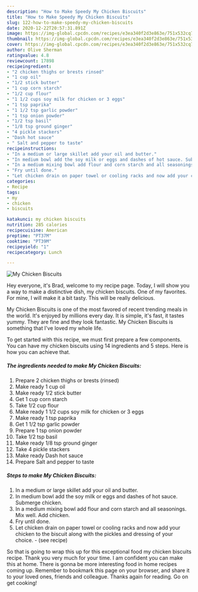 ```yaml
---
description: "How to Make Speedy My Chicken Biscuits"
title: "How to Make Speedy My Chicken Biscuits"
slug: 122-how-to-make-speedy-my-chicken-biscuits
date: 2020-12-22T20:57:31.891Z
image: https://img-global.cpcdn.com/recipes/e3ea340f2d3e863e/751x532cq70/my-chicken-biscuits-recipe-main-photo.jpg
thumbnail: https://img-global.cpcdn.com/recipes/e3ea340f2d3e863e/751x532cq70/my-chicken-biscuits-recipe-main-photo.jpg
cover: https://img-global.cpcdn.com/recipes/e3ea340f2d3e863e/751x532cq70/my-chicken-biscuits-recipe-main-photo.jpg
author: Olive Sherman
ratingvalue: 4.8
reviewcount: 17898
recipeingredient:
- "2 chicken thighs or brests rinsed"
- "1 cup oil"
- "1/2 stick butter"
- "1 cup corn starch"
- "1/2 cup flour"
- "1 1/2 cups soy milk for chicken or 3 eggs"
- "1 tsp paprika"
- "1 1/2 tsp garlic powder"
- "1 tsp onion powder"
- "1/2 tsp basil"
- "1/8 tsp ground ginger"
- "4 pickle stackers"
- "Dash hot sauce"
- " Salt and pepper to taste"
recipeinstructions:
- "In a medium or large skillet add your oil and butter."
- "In medium bowl add the soy milk or eggs and dashes of hot sauce. Submerge chicken."
- "In a medium mixing bowl add flour and corn starch and all seasonings. Mix well. Add chicken."
- "Fry until done."
- "Let chicken drain on paper towel or cooling racks and now add your chicken to the biscuit along with the pickles and dressing of your choice.           (see recipe)"
categories:
- Recipe
tags:
- my
- chicken
- biscuits

katakunci: my chicken biscuits 
nutrition: 285 calories
recipecuisine: American
preptime: "PT37M"
cooktime: "PT39M"
recipeyield: "1"
recipecategory: Lunch

---
```



![My Chicken Biscuits](https://img-global.cpcdn.com/recipes/e3ea340f2d3e863e/751x532cq70/my-chicken-biscuits-recipe-main-photo.jpg)

Hey everyone, it's Brad, welcome to my recipe page. Today, I will show you a way to make a distinctive dish, my chicken biscuits. One of my favorites. For mine, I will make it a bit tasty. This will be really delicious.

My Chicken Biscuits is one of the most favored of recent trending meals in the world. It's enjoyed by millions every day. It is simple, it's fast, it tastes yummy. They are fine and they look fantastic. My Chicken Biscuits is something that I've loved my whole life.




To get started with this recipe, we must first prepare a few components. You can have my chicken biscuits using 14 ingredients and 5 steps. Here is how you can achieve that.

<!--inarticleads1-->

##### The ingredients needed to make My Chicken Biscuits:

1. Prepare 2 chicken thighs or brests (rinsed)
1. Make ready 1 cup oil
1. Make ready 1/2 stick butter
1. Get 1 cup corn starch
1. Take 1/2 cup flour
1. Make ready 1 1/2 cups soy milk for chicken or 3 eggs
1. Make ready 1 tsp paprika
1. Get 1 1/2 tsp garlic powder
1. Prepare 1 tsp onion powder
1. Take 1/2 tsp basil
1. Make ready 1/8 tsp ground ginger
1. Take 4 pickle stackers
1. Make ready Dash hot sauce
1. Prepare  Salt and pepper to taste




<!--inarticleads2-->

##### Steps to make My Chicken Biscuits:

1. In a medium or large skillet add your oil and butter.
1. In medium bowl add the soy milk or eggs and dashes of hot sauce. Submerge chicken.
1. In a medium mixing bowl add flour and corn starch and all seasonings. Mix well. Add chicken.
1. Fry until done.
1. Let chicken drain on paper towel or cooling racks and now add your chicken to the biscuit along with the pickles and dressing of your choice. -           (see recipe)




So that is going to wrap this up for this exceptional food my chicken biscuits recipe. Thank you very much for your time. I am confident you can make this at home. There is gonna be more interesting food in home recipes coming up. Remember to bookmark this page on your browser, and share it to your loved ones, friends and colleague. Thanks again for reading. Go on get cooking!
